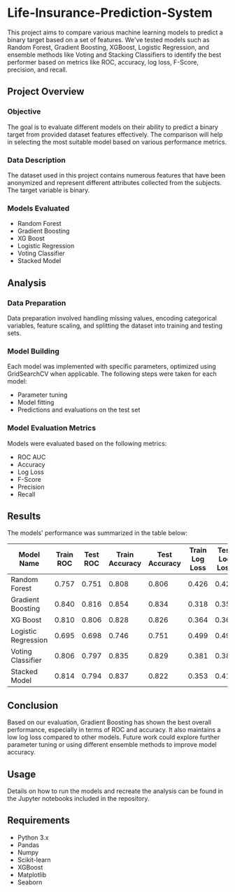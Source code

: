 # Life-Insurance-Prediction-System

This project aims to compare various machine learning models to predict a binary target based on a set of features. We've tested models such as Random Forest, Gradient Boosting, XGBoost, Logistic Regression, and ensemble methods like Voting and Stacking Classifiers to identify the best performer based on metrics like ROC, accuracy, log loss, F-Score, precision, and recall.

## Project Overview

### Objective

The goal is to evaluate different models on their ability to predict a binary target from provided dataset features effectively. The comparison will help in selecting the most suitable model based on various performance metrics.

### Data Description

The dataset used in this project contains numerous features that have been anonymized and represent different attributes collected from the subjects. The target variable is binary.

### Models Evaluated

- Random Forest
- Gradient Boosting
- XG Boost
- Logistic Regression
- Voting Classifier
- Stacked Model

## Analysis

### Data Preparation

Data preparation involved handling missing values, encoding categorical variables, feature scaling, and splitting the dataset into training and testing sets.

### Model Building

Each model was implemented with specific parameters, optimized using GridSearchCV when applicable. The following steps were taken for each model:
- Parameter tuning
- Model fitting
- Predictions and evaluations on the test set

### Model Evaluation Metrics

Models were evaluated based on the following metrics:
- ROC AUC
- Accuracy
- Log Loss
- F-Score
- Precision
- Recall

## Results

The models' performance was summarized in the table below:

| Model Name            | Train ROC | Test ROC | Train Accuracy | Test Accuracy | Train Log Loss | Test Log Loss | F-Score | Precision | Recall |
|-----------------------|-----------|----------|----------------|---------------|----------------|---------------|---------|-----------|--------|
| Random Forest         | 0.757     | 0.751    | 0.808          | 0.806         | 0.426          | 0.428         | 0.666   | 0.755     | 0.595  |
| Gradient Boosting     | 0.840     | 0.816    | 0.854          | 0.834         | 0.318          | 0.352         | 0.749   | 0.737     | 0.763  |
| XG Boost              | 0.810     | 0.806    | 0.828          | 0.826         | 0.364          | 0.367         | 0.737   | 0.725     | 0.748  |
| Logistic Regression   | 0.695     | 0.698    | 0.746          | 0.751         | 0.499          | 0.495         | 0.587   | 0.635     | 0.546  |
| Voting Classifier     | 0.806     | 0.797    | 0.835          | 0.829         | 0.381          | 0.389         | 0.729   | 0.753     | 0.706  |
| Stacked Model         | 0.814     | 0.794    | 0.837          | 0.822         | 0.353          | 0.412         | 0.722   | 0.731     | 0.713  |

## Conclusion

Based on our evaluation, Gradient Boosting has shown the best overall performance, especially in terms of ROC and accuracy. It also maintains a low log loss compared to other models. Future work could explore further parameter tuning or using different ensemble methods to improve model accuracy.

## Usage

Details on how to run the models and recreate the analysis can be found in the Jupyter notebooks included in the repository.

## Requirements

- Python 3.x
- Pandas
- Numpy
- Scikit-learn
- XGBoost
- Matplotlib
- Seaborn

